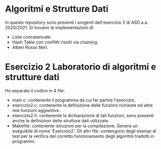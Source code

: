 # Algoritmi e Strutture Dati
In questo repository sono presenti i sorgenti dell'esercizio 2 di ASD a.a. 2020/2021. 
Si trovano le implementazioni di:
- Liste concatencate.
- Hash Table con conflitti risolti via chaining.
- Alberi Rosso Neri.

# Esercizio 2 Laboratorio di algoritmi e strutture dati
Ho separato il codice in 4 file:
- main.c: contenente il programma da cui far partire l'esercizio.
- esercizio2.c: contenente la definizione delle funzioni richieste ed altre mie funzioni aggiuntive.
- esercizio2.h: contenente la dichiarazione di tali funzioni; sono presenti anche le definizioni delle strutture dati utilizzate.
- Makefile: contenente istruzioni per la compilazione. Genera un eseguibile di nome 'Esercizio2'.
Gli altri file: contengono degli esempi di test per la verifica del corretto funzionamento degli algoritmi tradotti in programmi.
